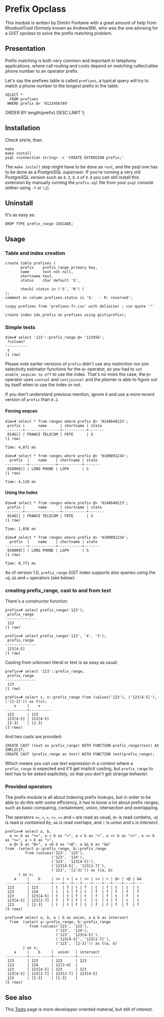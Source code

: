 # Prefix Opclass

This module is written by Dimitri Fontaine with a great amount of help from
RhodiumToad (formely known as AndrewSN), who was the one advising for a
*GiST opclass* to solve the prefix matching problem.

## Presentation

Prefix matching is both very common and important in telephony
applications, where call routing and costs depend on matching
caller/callee phone number to an operator prefix.

Let's say the prefixes table is called `prefixes`, a typical query
will try to match a phone number to the longest prefix in the table:

    SELECT * 
      FROM prefixes
     WHERE prefix @> '0123456789'
  ORDER BY length(prefix) DESC
     LIMIT 1;

## Installation

Check `$PATH`, then

    make
    make install
    psql <connection string> -c 'CREATE EXTENSION prefix;'

The `make install` step might have to be done as `root`, and the psql one
has to be done as a PostgreSQL *superuser*. If you're running a very old
PostgreSQL version such as `8.3`, `8.4` of `9.0` you can still install this
extension by manually running the `prefix.sql` file from your `psql`
console (either using `-f` or `\i`).

## Uninstall

It's as easy as:

    DROP TYPE prefix_range CASCADE;

## Usage

### Table and index creation

    create table prefixes (
           prefix    prefix_range primary key,
           name      text not null,
           shortname text,
           status    char default 'S',

           check( status in ('S', 'R') )
    );
    comment on column prefixes.status is 'S:   - R: reserved';
    
    \copy prefixes from 'prefixes.fr.csv' with delimiter ; csv quote '"'

    create index idx_prefix on prefixes using gist(prefix);
 
### Simple tests

    dim=# select '123'::prefix_range @> '123456';
     ?column?
    ----------
     t
    (1 row)

Please note earlier versions of `prefix` didn't use any restriction
nor join selectivity estimator functions for the `@>` operator, so you
had to `set enable_seqscan to off` to use the index. That's no more
the case, the `@>` operator uses `contsel` and `contjoinsel` and the
planner is able to figure out by itself when to use the index or not.

If you don't understand previous mention, ignore it and use a more
recent version of `prefix` than `0.2`.

#### Forcing seqcan

    dim=# select * from ranges where prefix @> '0146640123';
     prefix |      name      | shortname | state
    --------+----------------+-----------+-------
     0146[] | FRANCE TELECOM | FRTE      | S
    (1 row)
    
    Time: 4,071 ms

    dim=# select * from ranges where prefix @> '0100091234';
      prefix  |    name    | shortname | state
    ----------+------------+-----------+-------
     010009[] | LONG PHONE | LGPH      | S
    (1 row)
    
    Time: 4,110 ms

#### Using the Index

    dim=# select * from ranges where prefix @> '0146640123';
     prefix |      name      | shortname | state
    --------+----------------+-----------+-------
     0146[] | FRANCE TELECOM | FRTE      | S
    (1 row)
    
    Time: 1,036 ms

    dim=# select * from ranges where prefix @> '0100091234';
      prefix  |    name    | shortname | state
    ----------+------------+-----------+-------
     010009[] | LONG PHONE | LGPH      | S
    (1 row)
    
    Time: 0,771 ms

As of version 1.0, `prefix_range` GiST index supports also queries using the
`<@`, `&&` and `=` operators (see below).

### creating prefix_range, cast to and from text

There's a *constructor* function:

    prefix=# select prefix_range('123');
     prefix_range 
    --------------
     123
    (1 row)

    prefix=# select prefix_range('123', '4', '5');
     prefix_range 
    --------------
     123[4-5]
    (1 row)

Casting from unknown literal or text is as easy as usual:

    prefix=# select '123'::prefix_range;
     prefix_range 
    --------------
     123
    (1 row)

    prefix=# select x, x::prefix_range from (values('123'), ('123[4-5]'), ('[2-3]')) as t(x);
        x     |    x     
    ----------+----------
     123      | 123
     123[4-5] | 123[4-5]
     [2-3]    | [2-3]
    (3 rows)

And two casts are provided:

    CREATE CAST (text as prefix_range) WITH FUNCTION prefix_range(text) AS IMPLICIT;
    CREATE CAST (prefix_range as text) WITH FUNCTION text(prefix_range);

Which means you can use text expression in a context where a `prefix_range`
is expected and it'll get implicit casting, but `prefix_range` to text has
to be asked explicitely, so that you don't get strange behavior.

### Provided operators

The prefix module is all about indexing prefix lookups, but in order to be
able to do this with some efficiency, it has to know a lot about prefix
ranges, such as basic comparing, containment, union, intersection and
overlapping.

The operators `<=`, `<`, `=`, `<>`, `>=` and `>` are read as usual, `@>` is
read *contains*, `<@` is read *is contained by*, `&&` is read *overlaps*,
and `|` is *union* and `&` is *intersect*.

    prefix=# select a, b,
      a <= b as "<=", a < b as "<", a = b as "=", a <> b as "<>", a >= b as ">=", a > b as ">",
      a @> b as "@>", a <@ b as "<@", a && b as "&&"
    from  (select a::prefix_range, b::prefix_range
             from (values('123', '123'),
                         ('123', '124'),
                         ('123', '123[4-5]'),
                         ('123[4-5]', '123[2-7]'),
                         ('123', '[2-3]')) as t(a, b)
          ) as x;
        a     |    b     | <= | < | = | <> | >= | > | @> | <@ | && 
    ----------+----------+----+---+---+----+----+---+----+----+----
     123      | 123      | t  | f | t | f  | t  | f | t  | t  | t
     123      | 124      | t  | t | f | t  | f  | f | f  | f  | f
     123      | 123[4-5] | t  | t | f | t  | f  | f | t  | f  | t
     123[4-5] | 123[2-7] | f  | f | f | t  | t  | t | f  | t  | t
     123      | [2-3]    | t  | t | f | t  | f  | f | f  | f  | f
    (5 rows)

    prefix=# select a, b, a | b as union, a & b as intersect 
      from  (select a::prefix_range, b::prefix_range
               from (values('123', '123'), 
                           ('123', '124'), 
                           ('123', '123[4-5]'),
                           ('123[4-5]', '123[2-7]'), 
                           ('123', '[2-3]')) as t(a, b)
            ) as x;
        a     |    b     |  union   | intersect 
    ----------+----------+----------+-----------
     123      | 123      | 123      | 123
     123      | 124      | 12[3-4]  | 
     123      | 123[4-5] | 123      | 123
     123[4-5] | 123[2-7] | 123[2-7] | 123[4-5]
     123      | [2-3]    | [1-3]    | 
    (5 rows)

## See also

This [Tests](TESTS.html) page is more developper oriented material, but
still of interest.
